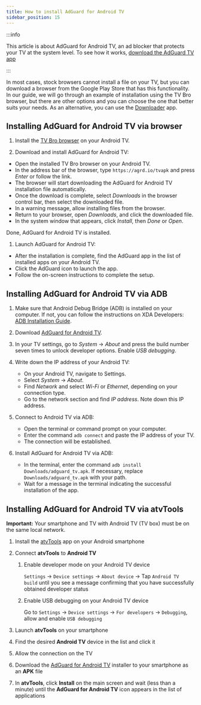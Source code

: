 ```yaml
---
title: How to install AdGuard for Android TV
sidebar_position: 15
---
```


:::info

This article is about AdGuard for Android TV, an ad blocker that protects your TV at the system level. To see how it works, [download the AdGuard TV app](https://agrd.io/tvapk)

:::

In most cases, stock browsers cannot install a file on your TV, but you can download a browser from the Google Play Store that has this functionality. In our guide, we will go through an example of installation using the TV Bro browser, but there are other options and you can choose the one that better suits your needs. As an alternative, you can use the [Downloader](https://play.google.com/store/apps/details?id=com.esaba.downloader) app.

## Installing AdGuard for Android TV via browser

1. Install the [TV Bro browser](https://play.google.com/store/apps/details?id=com.phlox.tvwebbrowser) on your Android TV.

1. Download and install AdGuard for Android TV:

- Open the installed TV Bro browser on your Android TV.
- In the address bar of the browser, type `https://agrd.io/tvapk` and press *Enter* or follow the link.
- The browser will start downloading the AdGuard for Android TV installation file automatically.
- Once the download is complete, select *Downloads* in the browser control bar, then select the downloaded file.
- In a warning message, allow installing files from the browser.
- Return to your browser, open *Downloads*, and click the downloaded file.
- In the system window that appears, click *Install*, then *Done* or *Open*.

Done, AdGuard for Android TV is installed.

1. Launch AdGuard for Android TV:

- After the installation is complete, find the AdGuard app in the list of installed apps on your Android TV.
- Click the AdGuard icon to launch the app.
- Follow the on-screen instructions to complete the setup.

## Installing AdGuard for Android TV via ADB

1. Make sure that Android Debug Bridge (ADB) is installed on your computer. If not, you can follow the instructions on XDA Developers: [ADB Installation Guide](https://www.xda-developers.com/install-adb-windows-macos-linux).

1. Download [AdGuard for Android TV](https://agrd.io/tvapk).

1. In your TV settings, go to *System* → *About* and press the build number seven times to unlock developer options. Enable *USB debugging*.

1. Write down the IP address of your Android TV:

    - On your Android TV, navigate to Settings.
    - Select *System* → *About*.
    - Find *Network* and select *Wi-Fi* or *Ethernet*, depending on your connection type.
    - Go to the network section and find *IP address*. Note down this IP address.

1. Connect to Android TV via ADB:

    - Open the terminal or command prompt on your computer.
    - Enter the command `adb connect` and paste the IP address of your TV.
    - The connection will be established.

1. Install AdGuard for Android TV via ADB:

    - In the terminal, enter the command `adb install Downloads/adguard_tv.apk`. If necessary, replace `Downloads/adguard_tv.apk` with your path.
    - Wait for a message in the terminal indicating the successful installation of the app.

## Installing AdGuard for Android TV via atvTools

**Important:** Your smartphone and TV with Android TV (TV box) must be on the same local network.

1. Install the [atvTools](https://play.google.com/store/apps/details?id=dev.vodik7.atvtools) app on your Android smartphone

1. Connect **atvTools** to **Android TV**

    1. Enable developer mode on your Android TV device

         `Settings` → `Device settings` → `About device` → Tap `Android TV build` until you see a message confirming that you have successfully obtained developer status

    1. Enable USB debugging on your Android TV device

         Go to `Settings` → `Device settings` → `For developers` → `Debugging`, allow and enable `USB debugging`

1. Launch **atvTools** on your smartphone

1. Find the desired **Android TV** device in the list and click it

1. Allow the connection on the TV

1. Download the [AdGuard for Android TV](https://agrd.io/tvapk) installer to your smartphone as an **APK** file

1. In **atvTools**, click **Install** on the main screen and wait (less than a minute) until the **AdGuard for Android TV** icon appears in the list of applications
